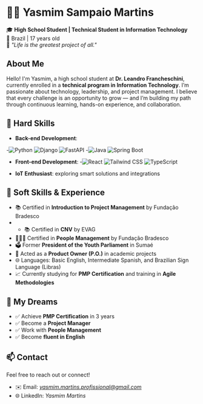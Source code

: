 # 👩‍💻 Yasmim Sampaio Martins

🎓 **High School Student | Technical Student in Information Technology**  
📍 Brazil | 17 years old  
📌 *"Life is the greatest project of all."*


##  About Me

Hello! I'm Yasmim, a high school student at **Dr. Leandro Francheschini**, currently enrolled in a **technical program in Information Technology**. I’m passionate about technology, leadership, and project management.
I believe that every challenge is an opportunity to grow — and I’m building my path through continuous learning, hands-on experience, and collaboration.

## 💼 Hard Skills

- **Back-end Development**:

-![Python](https://img.shields.io/badge/-Python-3776AB?style=flat&logo=python&logoColor=white) ![Django](https://img.shields.io/badge/-Django-092E20?style=flat&logo=django&logoColor=white)  ![FastAPI](https://img.shields.io/badge/-FastAPI-009688?style=flat&logo=fastapi&logoColor=white)
-![Java](https://img.shields.io/badge/-Java-007396?style=flat&logo=java&logoColor=white)
![Spring Boot](https://img.shields.io/badge/-Spring%20Boot-6DB33F?style=flat&logo=spring-boot&logoColor=white)

- **Front-end Development**:
-![React](https://img.shields.io/badge/-React-61DAFB?style=flat&logo=react&logoColor=black)
![Tailwind CSS](https://img.shields.io/badge/-Tailwind%20CSS-38B2AC?style=flat&logo=tailwind-css&logoColor=white)
![TypeScript](https://img.shields.io/badge/-TypeScript-3178C6?style=flat&logo=typescript&logoColor=white)

- **IoT Enthusiast**: exploring smart solutions and integrations


## 🧠 Soft Skills & Experience

- 📚 Certified in **Introduction to Project Management** by Fundação Bradesco
- - 📚 Certified in **CNV** by EVAG  
- 🧑‍🤝‍🧑 Certified in **People Management** by Fundação Bradesco  
- 🗳️ Former **President of the Youth Parliament** in Sumaé  
- 🧩 Acted as a **Product Owner (P.O.)** in academic projects  
- 🌐 Languages: Basic English, Intermediate Spanish, and Brazilian Sign Language (Libras)  
- 📈 Currently studying for **PMP Certification** and training in **Agile Methodologies**


## 🎯 My Dreams

- ✅ Achieve **PMP Certification** in 3 years  
- ✅ Become a **Project Manager**  
- ✅ Work with **People Management**  
- ✅ Become **fluent in English**

## 📫 Contact
Feel free to reach out or connect!
- ✉️ Email: *yasmim.martins.profissional@gmail.com*  
- 🌐 LinkedIn: *Yasmim Martins*  


